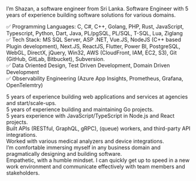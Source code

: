 I’m Shazan, a software engineer from Sri Lanka.
Software Engineer with 5 years of experience building software solutions for various domains.

✅ Programming Languages: C, C#, C++, Golang, PHP, Rust, JavaScript, Typescript, Python, Dart, Java, PL/pgSQL, PL/SQL, T-SQL, Lua, Ziglang \
✅ Tech Stack: MS SQL Server, ASP .NET, Vue.JS, NodeJS (C++ based Plugin development), Next.JS, ReactJS, Flutter, Power BI, PostgreSQL, WebGL, DirectX, jQuery, Win32, AWS \(CloudFront, IAM, EC2, S3), Git (GitHub, GitLab, Bitbucket), Subversion. \
✅ Data Oriented Design, Test Driven Development, Domain Driven Development \
✅ Observability Engineering (Azure App Insights, Prometheus, Grafana, OpenTelemtry) 

5 years of experience building web applications and services at agencies and start/scale-ups. \
5 years of experience building and maintaining Go projects. \
5 years experience with JavaScript/TypeScript in Node.js and React projects. \
Built APIs (RESTful, GraphQL, gRPC), (queue) workers, and third-party API integrations. \
Worked with various medical analyzers and device integrations. \
I’m comfortable immersing myself in any business domain and pragmatically designing and building software. \
Empathetic, with a humble mindset. I can quickly get up to speed in a new work environment and communicate effectively with team members and stakeholders. 
<!--
## Hi there 👋
I'm Shazan 
A Software Developer and Architect striving to improve software and learn technology.
From Sri Lanka

![msmshazan's Stats](https://github-readme-stats.vercel.app/api?username=msmshazan&theme=vue-dark&show_icons=true&hide_border=true&count_private=true)
![msmshazan's Streak](https://github-readme-streak-stats.herokuapp.com/?user=msmshazan&theme=vue-dark&hide_border=true)
![msmshazan's Top Languages](https://github-readme-stats.vercel.app/api/top-langs/?username=msmshazan&theme=vue-dark&show_icons=true&hide_border=true&layout=compact)
-->
